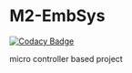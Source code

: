 # M2-EmbSys

[![Codacy Badge](https://api.codacy.com/project/badge/Grade/ce14fc5b7c4c4ac98a02034a66d633d5)](https://app.codacy.com/gh/manikantagurram0/M2-EmbSys?utm_source=github.com&utm_medium=referral&utm_content=manikantagurram0/M2-EmbSys&utm_campaign=Badge_Grade_Settings)

micro controller based project
